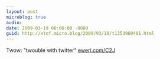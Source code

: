 ```yaml
---
layout: post
microblog: true
audio: 
date: 2009-03-19 00:00:00 -0000
guid: http://xtof.micro.blog/2009/03/19/t1353960401.html
---
```

Twow: "twouble with twitter" [eweri.com/C2J](http://eweri.com/C2J)
